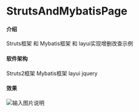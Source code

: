 # StrutsAndMybatisPage

#### 介绍
Struts框架 和 Mybatis框架 和 layui实现增删改查示例

#### 软件架构
Struts2框架 Mybatis框架  layui jquery

#### 效果
![输入图片说明](https://images.gitee.com/uploads/images/2021/0916/141729_6edff320_7956133.png "image.png")
